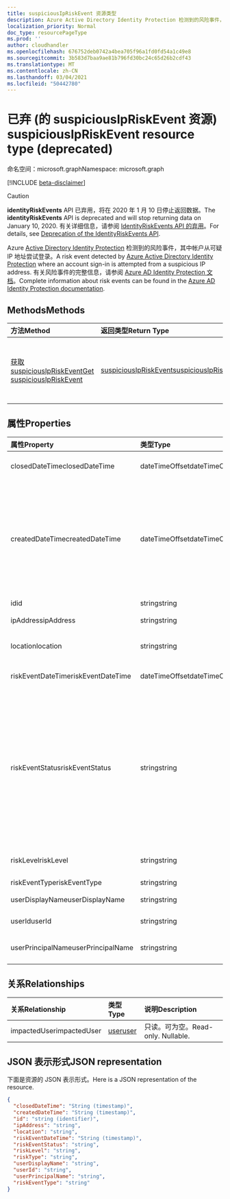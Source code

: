 ```yaml
---
title: suspiciousIpRiskEvent 资源类型
description: Azure Active Directory Identity Protection 检测到的风险事件，其中帐户从可疑 IP 地址尝试登录。 有关风险事件的完整信息，请参阅 Azure AD Identity Protection 文档。
localization_priority: Normal
doc_type: resourcePageType
ms.prod: ''
author: cloudhandler
ms.openlocfilehash: 676752deb0742a4bea705f96a1fd0fd54a1c49e8
ms.sourcegitcommit: 3b583d7baa9ae81b796fd30bc24c65d26b2cdf43
ms.translationtype: MT
ms.contentlocale: zh-CN
ms.lasthandoff: 03/04/2021
ms.locfileid: "50442780"
---
```

# <a name="suspiciousipriskevent-resource-type-deprecated"></a><span data-ttu-id="264be-104">已弃 (的 suspiciousIpRiskEvent 资源) </span><span class="sxs-lookup"><span data-stu-id="264be-104">suspiciousIpRiskEvent resource type (deprecated)</span></span>

<span data-ttu-id="264be-105">命名空间：microsoft.graph</span><span class="sxs-lookup"><span data-stu-id="264be-105">Namespace: microsoft.graph</span></span>

[!INCLUDE [beta-disclaimer](../../includes/beta-disclaimer.md)]

>[!CAUTION]
><span data-ttu-id="264be-106">**identityRiskEvents** API 已弃用，将在 2020 年 1 月 10 日停止返回数据。</span><span class="sxs-lookup"><span data-stu-id="264be-106">The **identityRiskEvents** API is deprecated and will stop returning data on January 10, 2020.</span></span> <span data-ttu-id="264be-107">有关详细信息，请参阅 [IdentityRiskEvents API 的弃用](https://developer.microsoft.com/office/blogs/deprecatation-of-the-identityriskevents-api/)。</span><span class="sxs-lookup"><span data-stu-id="264be-107">For details, see [Deprecation of the IdentityRiskEvents API](https://developer.microsoft.com/office/blogs/deprecatation-of-the-identityriskevents-api/).</span></span>

<span data-ttu-id="264be-108">Azure [Active Directory Identity Protection](/azure/active-directory/identity-protection/overview-identity-protection) 检测到的风险事件，其中帐户从可疑 IP 地址尝试登录。</span><span class="sxs-lookup"><span data-stu-id="264be-108">A risk event detected by [Azure Active Directory Identity Protection](/azure/active-directory/identity-protection/overview-identity-protection) where an account sign-in is attempted from a suspicious IP address.</span></span> <span data-ttu-id="264be-109">有关风险事件的完整信息，请参阅 [Azure AD Identity Protection 文档](/azure/active-directory/identity-protection/overview-identity-protection)。</span><span class="sxs-lookup"><span data-stu-id="264be-109">Complete information about risk events can be found in the [Azure AD Identity Protection documentation](/azure/active-directory/identity-protection/overview-identity-protection).</span></span>


## <a name="methods"></a><span data-ttu-id="264be-110">Methods</span><span class="sxs-lookup"><span data-stu-id="264be-110">Methods</span></span>

| <span data-ttu-id="264be-111">方法</span><span class="sxs-lookup"><span data-stu-id="264be-111">Method</span></span>           | <span data-ttu-id="264be-112">返回类型</span><span class="sxs-lookup"><span data-stu-id="264be-112">Return Type</span></span>    |<span data-ttu-id="264be-113">说明</span><span class="sxs-lookup"><span data-stu-id="264be-113">Description</span></span>|
|:---------------|:--------|:----------|
|[<span data-ttu-id="264be-114">获取 suspiciousIpRiskEvent</span><span class="sxs-lookup"><span data-stu-id="264be-114">Get suspiciousIpRiskEvent</span></span>](../api/suspiciousipriskevent-get.md) | [<span data-ttu-id="264be-115">suspiciousIpRiskEvent</span><span class="sxs-lookup"><span data-stu-id="264be-115">suspiciousIpRiskEvent</span></span>](suspiciousipriskevent.md) |<span data-ttu-id="264be-116">读取 suspiciousIpRiskEvent 对象的属性和关系。</span><span class="sxs-lookup"><span data-stu-id="264be-116">Read properties and relationships of suspiciousIpRiskEvent object.</span></span>|

## <a name="properties"></a><span data-ttu-id="264be-117">属性</span><span class="sxs-lookup"><span data-stu-id="264be-117">Properties</span></span>
| <span data-ttu-id="264be-118">属性</span><span class="sxs-lookup"><span data-stu-id="264be-118">Property</span></span>     | <span data-ttu-id="264be-119">类型</span><span class="sxs-lookup"><span data-stu-id="264be-119">Type</span></span>   |<span data-ttu-id="264be-120">说明</span><span class="sxs-lookup"><span data-stu-id="264be-120">Description</span></span>|
|:---------------|:--------|:----------|
|<span data-ttu-id="264be-121">closedDateTime</span><span class="sxs-lookup"><span data-stu-id="264be-121">closedDateTime</span></span>|<span data-ttu-id="264be-122">dateTimeOffset</span><span class="sxs-lookup"><span data-stu-id="264be-122">dateTimeOffset</span></span>| <span data-ttu-id="264be-123">风险事件关闭的日期和时间</span><span class="sxs-lookup"><span data-stu-id="264be-123">The date and time that the risk event was closed</span></span>|
|<span data-ttu-id="264be-124">createdDateTime</span><span class="sxs-lookup"><span data-stu-id="264be-124">createdDateTime</span></span>|<span data-ttu-id="264be-125">dateTimeOffset</span><span class="sxs-lookup"><span data-stu-id="264be-125">dateTimeOffset</span></span>| <span data-ttu-id="264be-126">创建风险事件的日期和时间。</span><span class="sxs-lookup"><span data-stu-id="264be-126">The date and time that the risk event was created.</span></span> <span data-ttu-id="264be-127">这始终大于或等于风险事件本身的日期时间。</span><span class="sxs-lookup"><span data-stu-id="264be-127">This is always greater than or equal to the datetime of the risk event itself.</span></span> <span data-ttu-id="264be-128">这是在查询风险事件时用作筛选器的正确属性。</span><span class="sxs-lookup"><span data-stu-id="264be-128">This is the correct property to use as a filter when querying risk events.</span></span>|
|<span data-ttu-id="264be-129">id</span><span class="sxs-lookup"><span data-stu-id="264be-129">id</span></span>|<span data-ttu-id="264be-130">string</span><span class="sxs-lookup"><span data-stu-id="264be-130">string</span></span>| <span data-ttu-id="264be-131">只读</span><span class="sxs-lookup"><span data-stu-id="264be-131">Read-only</span></span>|
|<span data-ttu-id="264be-132">ipAddress</span><span class="sxs-lookup"><span data-stu-id="264be-132">ipAddress</span></span>|<span data-ttu-id="264be-133">string</span><span class="sxs-lookup"><span data-stu-id="264be-133">string</span></span>| <span data-ttu-id="264be-134">登录的 IP 地址</span><span class="sxs-lookup"><span data-stu-id="264be-134">The IP address of the sign-in</span></span>|
|<span data-ttu-id="264be-135">location</span><span class="sxs-lookup"><span data-stu-id="264be-135">location</span></span>|<span data-ttu-id="264be-136">string</span><span class="sxs-lookup"><span data-stu-id="264be-136">string</span></span>| <span data-ttu-id="264be-137">附加到登录 IP 地址的位置</span><span class="sxs-lookup"><span data-stu-id="264be-137">The location attached to the IP address of the sign-in</span></span>|
|<span data-ttu-id="264be-138">riskEventDateTime</span><span class="sxs-lookup"><span data-stu-id="264be-138">riskEventDateTime</span></span>|<span data-ttu-id="264be-139">dateTimeOffset</span><span class="sxs-lookup"><span data-stu-id="264be-139">dateTimeOffset</span></span>| <span data-ttu-id="264be-140">发生风险事件的日期和时间</span><span class="sxs-lookup"><span data-stu-id="264be-140">The date and time when the risk event occurred</span></span>|
|<span data-ttu-id="264be-141">riskEventStatus</span><span class="sxs-lookup"><span data-stu-id="264be-141">riskEventStatus</span></span>|<span data-ttu-id="264be-142">string</span><span class="sxs-lookup"><span data-stu-id="264be-142">string</span></span>| <span data-ttu-id="264be-143">可取值为：`active`、`remediated`、`dismissedAsFixed`、`dismissedAsFalsePositive`、`dismissedAsIgnore`、`loginBlocked`、`closedMfaAuto`、`closedMultipleReasons`。</span><span class="sxs-lookup"><span data-stu-id="264be-143">Possible values are: `active`, `remediated`, `dismissedAsFixed`, `dismissedAsFalsePositive`, `dismissedAsIgnore`, `loginBlocked`, `closedMfaAuto`, `closedMultipleReasons`.</span></span>|
|<span data-ttu-id="264be-144">riskLevel</span><span class="sxs-lookup"><span data-stu-id="264be-144">riskLevel</span></span>|<span data-ttu-id="264be-145">string</span><span class="sxs-lookup"><span data-stu-id="264be-145">string</span></span>| <span data-ttu-id="264be-146">可取值为：`low`、`medium`、`high`。</span><span class="sxs-lookup"><span data-stu-id="264be-146">Possible values are: `low`, `medium`, `high`.</span></span>|
|<span data-ttu-id="264be-147">riskEventType</span><span class="sxs-lookup"><span data-stu-id="264be-147">riskEventType</span></span>|<span data-ttu-id="264be-148">string</span><span class="sxs-lookup"><span data-stu-id="264be-148">string</span></span>| <span data-ttu-id="264be-149">风险类型</span><span class="sxs-lookup"><span data-stu-id="264be-149">The type of risk</span></span>|
|<span data-ttu-id="264be-150">userDisplayName</span><span class="sxs-lookup"><span data-stu-id="264be-150">userDisplayName</span></span>|<span data-ttu-id="264be-151">string</span><span class="sxs-lookup"><span data-stu-id="264be-151">string</span></span>| <span data-ttu-id="264be-152">处于风险中的用户的名称</span><span class="sxs-lookup"><span data-stu-id="264be-152">The name of the user at risk</span></span>|
|<span data-ttu-id="264be-153">userId</span><span class="sxs-lookup"><span data-stu-id="264be-153">userId</span></span>|<span data-ttu-id="264be-154">string</span><span class="sxs-lookup"><span data-stu-id="264be-154">string</span></span>| <span data-ttu-id="264be-155">处于风险中的用户的 ID</span><span class="sxs-lookup"><span data-stu-id="264be-155">The id of the user at risk</span></span>|
|<span data-ttu-id="264be-156">userPrincipalName</span><span class="sxs-lookup"><span data-stu-id="264be-156">userPrincipalName</span></span>|<span data-ttu-id="264be-157">string</span><span class="sxs-lookup"><span data-stu-id="264be-157">string</span></span>| <span data-ttu-id="264be-158">处于风险中的用户的用户主体名称</span><span class="sxs-lookup"><span data-stu-id="264be-158">The user principal name of the user at risk</span></span>|

## <a name="relationships"></a><span data-ttu-id="264be-159">关系</span><span class="sxs-lookup"><span data-stu-id="264be-159">Relationships</span></span>
| <span data-ttu-id="264be-160">关系</span><span class="sxs-lookup"><span data-stu-id="264be-160">Relationship</span></span> | <span data-ttu-id="264be-161">类型</span><span class="sxs-lookup"><span data-stu-id="264be-161">Type</span></span>   |<span data-ttu-id="264be-162">说明</span><span class="sxs-lookup"><span data-stu-id="264be-162">Description</span></span>|
|:---------------|:--------|:----------|
|<span data-ttu-id="264be-163">impactedUser</span><span class="sxs-lookup"><span data-stu-id="264be-163">impactedUser</span></span>|[<span data-ttu-id="264be-164">user</span><span class="sxs-lookup"><span data-stu-id="264be-164">user</span></span>](user.md)| <span data-ttu-id="264be-p105">只读。可为空。</span><span class="sxs-lookup"><span data-stu-id="264be-p105">Read-only. Nullable.</span></span>|

## <a name="json-representation"></a><span data-ttu-id="264be-167">JSON 表示形式</span><span class="sxs-lookup"><span data-stu-id="264be-167">JSON representation</span></span>

<span data-ttu-id="264be-168">下面是资源的 JSON 表示形式。</span><span class="sxs-lookup"><span data-stu-id="264be-168">Here is a JSON representation of the resource.</span></span>

<!-- {
  "blockType": "resource",
  "optionalProperties": [

  ],
  "keyProperty": "id",
  "@odata.type": "microsoft.graph.suspiciousIpRiskEvent"
}-->

```json
{
  "closedDateTime": "String (timestamp)",
  "createdDateTime": "String (timestamp)",
  "id": "string (identifier)",
  "ipAddress": "string",
  "location": "string",
  "riskEventDateTime": "String (timestamp)",
  "riskEventStatus": "string",
  "riskLevel": "string",
  "riskType": "string",
  "userDisplayName": "string",
  "userId": "string",
  "userPrincipalName": "string",
  "riskEventType": "string"
}

```

<!-- uuid: 8fcb5dbc-d5aa-4681-8e31-b001d5168d79
2015-10-25 14:57:30 UTC -->
<!--
{
  "type": "#page.annotation",
  "description": "suspiciousIpRiskEvent resource",
  "keywords": "",
  "section": "documentation",
  "tocPath": "",
  "suppressions": []
}
-->
